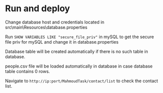# Run and deploy

Change database host and credentials located in src\main\Resources\database.properties

Run `SHOW VARIABLES LIKE "secure_file_priv"` in mySQL to get the secure file priv for mySQL and change it in database.properties

Database table will be created automatically  if there is no such table in database.

people.csv file will be loaded automatically in database in case database table contains 0 rows.

Navigate to `http://ip:port/MahmoudTask/contact/list` to check the contact list.
